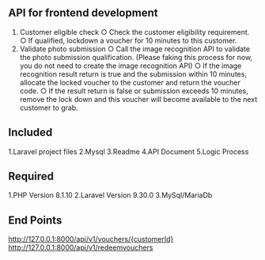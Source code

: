 ## API for frontend development

1. Customer eligible check
   ○ Check the customer eligibility requirement.
   ○ If qualified, lockdown a voucher for 10 minutes to this customer.
2. Validate photo submission
   ○ Call the image recognition API to validate the photo submission qualification. (Please faking this process for now, you do not need to create the image recognition API)
   ○ If the image recognition result return is true and the submission within 10 minutes, allocate the locked voucher to the customer and return the voucher code.
   ○ If the result return is false or submission exceeds 10 minutes, remove the lock down and this voucher will become available to the next customer to grab.

## Included

1.Laravel project files
2.Mysql
3.Readme
4.API Document
5.Logic Process

## Required

1.PHP Version 8.1.10
2.Laravel Version 9.30.0
3.MySql/MariaDb

## End Points

http://127.0.0.1:8000/api/v1/vouchers/{customerId}
http://127.0.0.1:8000/api/v1/redeemvouchers
